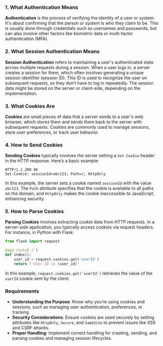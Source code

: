 ### 1. What Authentication Means
**Authentication** is the process of verifying the identity of a user or system. It's about confirming that the person or system is who they claim to be. This is usually done through credentials such as usernames and passwords, but can also involve other factors like biometric data or multi-factor authentication (MFA).

### 2. What Session Authentication Means
**Session Authentication** refers to maintaining a user's authenticated state across multiple requests during a session. When a user logs in, a server creates a session for them, which often involves generating a unique session identifier (session ID). This ID is used to recognize the user on subsequent requests, so they don’t have to log in repeatedly. The session data might be stored on the server or client-side, depending on the implementation.

### 3. What Cookies Are
**Cookies** are small pieces of data that a server sends to a user's web browser, which stores them and sends them back to the server with subsequent requests. Cookies are commonly used to manage sessions, store user preferences, or track user behavior.

### 4. How to Send Cookies
**Sending Cookies** typically involves the server setting a `Set-Cookie` header in the HTTP response. Here’s a basic example:

```http
HTTP/1.1 200 OK
Set-Cookie: sessionId=abc123; Path=/; HttpOnly
```

In this example, the server sets a cookie named `sessionId` with the value `abc123`. The `Path` attribute specifies that the cookie is available to all paths on the domain, and `HttpOnly` makes the cookie inaccessible to JavaScript, enhancing security.

### 5. How to Parse Cookies
**Parsing Cookies** involves extracting cookie data from HTTP requests. In a server-side application, you typically access cookies via request headers. For instance, in Python with Flask:

```python
from flask import request

@app.route('/')
def index():
    user_id = request.cookies.get('userId')
    return f'User ID is {user_id}'
```

In this example, `request.cookies.get('userId')` retrieves the value of the `userId` cookie sent by the client.

### Requirements
- **Understanding the Purpose**: Know why you’re using cookies and sessions, such as managing user authentication, preferences, or tracking.
- **Security Considerations**: Ensure cookies are used securely by setting attributes like `HttpOnly`, `Secure`, and `SameSite` to prevent issues like XSS and CSRF attacks.
- **Proper Handling**: Implement correct handling for creating, sending, and parsing cookies and managing session lifecycles.

